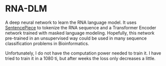 # RNA-DLM
A deep neural network to learn the RNA language model. It uses [SentencePiece](https://github.com/google/sentencepiece) to tokenize the RNA sequence and a Transformer Encoder network trained with masked language modeling. Hopefully, this network pre-trained in an unsupervised way could be used in many sequence classification problems in Bioinformatics.

Unfortunately, I do not have the computation power needed to train it. I have tried to train it in a 1080 ti, but after weeks the loss only decreases a little.
